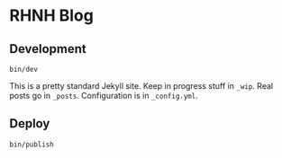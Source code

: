 # RHNH Blog

## Development

    bin/dev

This is a pretty standard Jekyll site. Keep in progress stuff in `_wip`. Real
posts go in `_posts`. Configuration is in `_config.yml`.

## Deploy

    bin/publish

